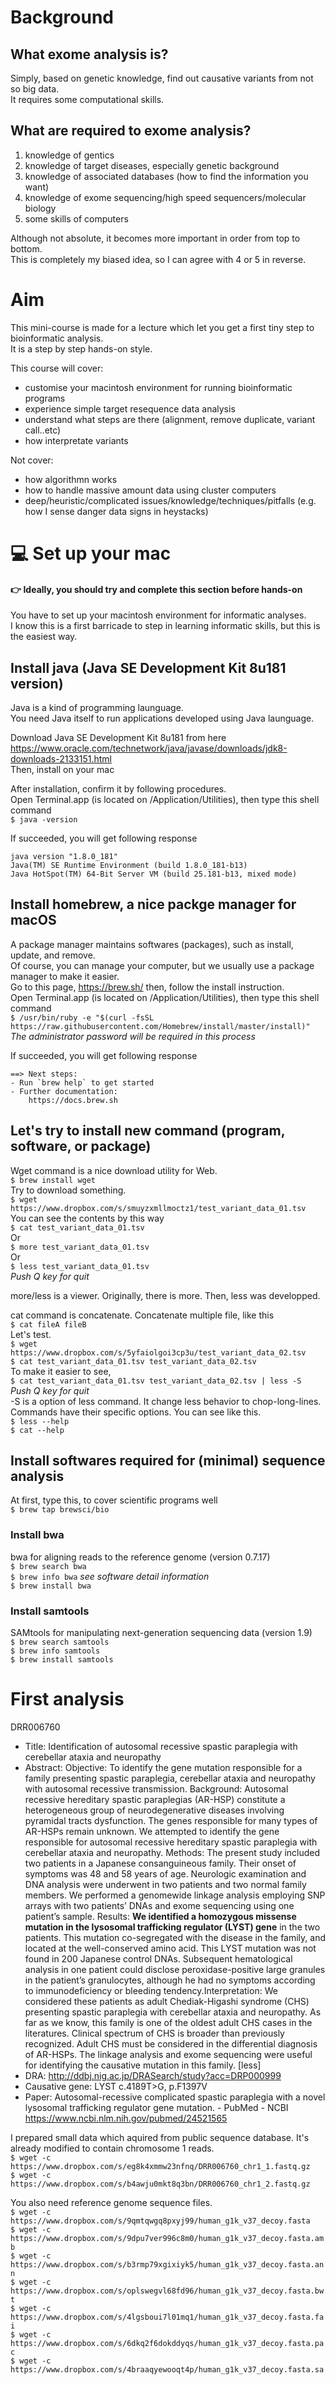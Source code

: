# Background
## What exome analysis is?
Simply, based on genetic knowledge, find out causative variants from not so big data.  
It requires some computational skills.

## What are required to exome analysis?
1. knowledge of gentics
1. knowledge of target diseases, especially genetic background
1. knowledge of associated databases (how to find the information you want)
1. knowledge of exome sequencing/high speed sequencers/molecular biology
1. some skills of computers

Although not absolute, it becomes more important in order from top to bottom.  
This is completely my biased idea, so I can agree with 4 or 5 in reverse.

# Aim
This mini-course is made for a lecture which let you get a first tiny step to bioinformatic analysis.  
It is a step by step hands-on style.

This course will cover:
- customise your macintosh environment for running bioinformatic programs
- experience simple target resequence data analysis
- understand what steps are there (alignment, remove duplicate, variant call..etc)
- how interpretate variants

Not cover:
- how algorithmn works
- how to handle massive amount data using cluster computers
- deep/heuristic/complicated issues/knowledge/techniques/pitfalls (e.g. how I sense danger data signs in heystacks)

# :computer: Set up your mac
#### :point_right: Ideally, you should try and complete this section before hands-on
You have to set up your macintosh environment for informatic analyses.  
I know this is a first barricade to step in learning informatic skills, but this is the easiest way.

## Install java (Java SE Development Kit 8u181 version)
Java is a kind of programming launguage.  
You need Java itself to run applications developed using Java launguage.

Download Java SE Development Kit 8u181 from here  
https://www.oracle.com/technetwork/java/javase/downloads/jdk8-downloads-2133151.html  
Then, install on your mac

After installation, confirm it by following procedures.  
Open Terminal.app (is located on /Application/Utilities), then type this shell command  
`$ java -version`

If succeeded, you will get following response

    java version "1.8.0_181"
    Java(TM) SE Runtime Environment (build 1.8.0_181-b13)
    Java HotSpot(TM) 64-Bit Server VM (build 25.181-b13, mixed mode)

## Install homebrew, a nice packge manager for macOS
A package manager maintains softwares (packages), such as install, update, and remove.  
Of course, you can manage your computer, but we usually use a package manager to make it easier.  
Go to this page, https://brew.sh/ then, follow the install instruction.  
Open Terminal.app (is located on /Application/Utilities), then type this shell command  
`$ /usr/bin/ruby -e "$(curl -fsSL https://raw.githubusercontent.com/Homebrew/install/master/install)"`  
_The administrator password will be required in this process_

If succeeded, you will get following response

    ==> Next steps:
    - Run `brew help` to get started
    - Further documentation:
        https://docs.brew.sh

## Let's try to install new command (program, software, or package)
Wget command is a nice download utility for Web.  
`$ brew install wget`  
Try to download something.  
`$ wget https://www.dropbox.com/s/smuyzxmllmoctz1/test_variant_data_01.tsv`  
You can see the contents by this way  
`$ cat test_variant_data_01.tsv`  
Or  
`$ more test_variant_data_01.tsv`  
Or  
`$ less test_variant_data_01.tsv`  
_Push Q key for quit_

more/less is a viewer. Originally, there is more. Then, less was developped.

cat command is concatenate. Concatenate multiple file, like this  
`$ cat fileA fileB`  
Let's test.  
`$ wget https://www.dropbox.com/s/5yfaiolgoi3cp3u/test_variant_data_02.tsv`  
`$ cat test_variant_data_01.tsv test_variant_data_02.tsv`  
To make it easier to see,  
`$ cat test_variant_data_01.tsv test_variant_data_02.tsv | less -S`  
_Push Q key for quit_  
-S is a option of less command. It change less behavior to chop-long-lines.  
Commands have their specific options. You can see like this.  
`$ less --help`  
`$ cat --help`


## Install softwares required for (minimal) sequence analysis
At first, type this, to cover scientific programs well  
`$ brew tap brewsci/bio`

### Install bwa
bwa for aligning reads to the reference genome (version 0.7.17)  
`$ brew search bwa`  
`$ brew info bwa` _see software detail information_  
`$ brew install bwa`

### Install samtools
SAMtools for manipulating next-generation sequencing data (version 1.9)  
`$ brew search samtools`  
`$ brew info samtools`  
`$ brew install samtools`  

# First analysis
DRR006760
- Title: Identification of autosomal recessive spastic paraplegia with cerebellar ataxia and neuropathy
- Abstract: Objective: To identify the gene mutation responsible for a family presenting spastic paraplegia, cerebellar ataxia and neuropathy with autosomal recessive transmission. Background: Autosomal recessive hereditary spastic paraplegias (AR-HSP) constitute a heterogeneous group of neurodegenerative diseases involving pyramidal tracts dysfunction. The genes responsible for many types of AR-HSPs remain unknown. We attempted to identify the gene responsible for autosomal recessive hereditary spastic paraplegia with cerebellar ataxia and neuropathy. Methods: The present study included two patients in a Japanese consanguineous family. Their onset of symptoms was 48 and 58 years of age. Neurologic examination and DNA analysis were underwent in two patients and two normal family members. We performed a genomewide linkage analysis employing SNP arrays with two patients’ DNAs and exome sequencing using one patient’s sample. Results: **We identified a homozygous missense mutation in the lysosomal trafficking regulator (LYST) gene** in the two patients. This mutation co-segregated with the disease in the family, and located at the well-conserved amino acid. This LYST mutation was not found in 200 Japanese control DNAs. Subsequent hematological analysis in one patient could disclose peroxidase-positive large granules in the patient’s granulocytes, although he had no symptoms according to immunodeficiency or bleeding tendency.Interpretation: We considered these patients as adult Chediak-Higashi syndrome (CHS) presenting spastic paraplegia with cerebellar ataxia and neuropathy. As far as we know, this family is one of the oldest adult CHS cases in the literatures. Clinical spectrum of CHS is broader than previously recognized. Adult CHS must be considered in the differential diagnosis of AR-HSPs. The linkage analysis and exome sequencing were useful for identifying the causative mutation in this family. [less]
- DRA: http://ddbj.nig.ac.jp/DRASearch/study?acc=DRP000999
- Causative gene: LYST c.4189T>G, p.F1397V
- Paper: Autosomal-recessive complicated spastic paraplegia with a novel lysosomal trafficking regulator gene mutation. - PubMed - NCBI https://www.ncbi.nlm.nih.gov/pubmed/24521565


I prepared small data which aquired from public sequence database. It's already modified to contain chromosome 1 reads.  
`$ wget -c https://www.dropbox.com/s/eg8k4xmmw23nfnq/DRR006760_chr1_1.fastq.gz`  
`$ wget -c https://www.dropbox.com/s/b4awju0mkt8q3bn/DRR006760_chr1_2.fastq.gz`  

You also need reference genome sequence files.  
`$ wget -c https://www.dropbox.com/s/9qmtqwgq8pxyj99/human_g1k_v37_decoy.fasta`  
`$ wget -c https://www.dropbox.com/s/9dpu7ver996c8m0/human_g1k_v37_decoy.fasta.amb`  
`$ wget -c https://www.dropbox.com/s/b3rmp79xgixiyk5/human_g1k_v37_decoy.fasta.ann`  
`$ wget -c https://www.dropbox.com/s/oplswegvl68fd96/human_g1k_v37_decoy.fasta.bwt`  
`$ wget -c https://www.dropbox.com/s/4lgsboui7l01mq1/human_g1k_v37_decoy.fasta.fai`  
`$ wget -c https://www.dropbox.com/s/6dkq2f6dokddyqs/human_g1k_v37_decoy.fasta.pac`  
`$ wget -c https://www.dropbox.com/s/4braaqyewooqt4p/human_g1k_v37_decoy.fasta.sa`  


